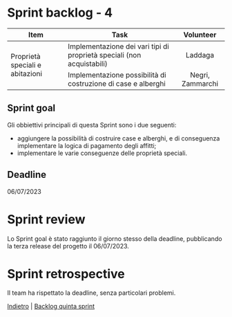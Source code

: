 # Sprint backlog - 4

<table>
    <thead> 
        <tr>
            <th>Item</th>
            <th>Task</th>
            <th style="text-align: center;">Volunteer</th>
        </tr>
    </thead>
    <tbody>
        <tr>
            <td rowspan=2>Proprietà speciali e abitazioni</td>
            <td>Implementazione dei vari tipi di proprietà speciali (non acquistabili)</td>
            <td style="text-align: center;">Laddaga</td>
        </tr>
        <tr>
            <td>Implementazione possibilità di costruzione di case e alberghi</td>
            <td style="text-align: center;">Negri, Zammarchi</td>
        </tr>
    </tbody>
</table>


## Sprint goal
Gli obbiettivi principali di questa Sprint sono i due seguenti:
- aggiungere la possibilità di costruire case e alberghi, e di conseguenza implementare la logica di pagamento degli affitti;
- implementare le varie conseguenze delle proprietà speciali.

## Deadline
06/07/2023

# Sprint review
Lo Sprint goal è stato raggiunto il giorno stesso della deadline, pubblicando la terza release del progetto il 06/07/2023.

# Sprint retrospective
Il team ha rispettato la deadline, senza particolari problemi.

[Indietro](/README.md) | [Backlog quinta sprint](/fifth-sprint.md)
